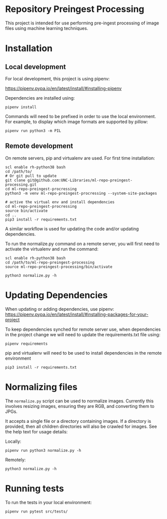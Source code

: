 # Repository Preingest Processing

This project is intended for use performing pre-ingest processing of image files using machine learning techniques.

# Installation

## Local development
For local development, this project is using pipenv:

https://pipenv.pypa.io/en/latest/install/#installing-pipenv

Dependencies are installed using:
```
pipenv install
```

Commands will need to be prefixed in order to use the local environment. For example, to display which image formats are supported by pillow:
```
pipenv run python3 -m PIL
```

## Remote development
On remote servers, pip and virtualenv are used. For first time installation:

```
scl enable rh-python38 bash
cd /path/to/
# Or git pull to update
git clone git@github.com:UNC-Libraries/ml-repo-preingest-processing.git
cd ml-repo-preingest-procressing
python3 -m venv ml-repo-preingest-procressing --system-site-packages

# active the virtual env and install dependencies
cd ml-repo-preingest-procressing
source bin/activate
cd ..
pip3 install -r requirements.txt
```
A similar workflow is used for updating the code and/or updating dependencies.

To run the normalize.py command on a remote server, you will first need to activate the virtualenv and run the command:
```
scl enable rh-python38 bash
cd /path/to/ml-repo-preingest-processing
source ml-repo-preingest-processing/bin/activate

python3 normalize.py -h
```

# Updating Dependencies
When updating or adding dependencies, use pipenv:
https://pipenv.pypa.io/en/latest/install/#installing-packages-for-your-project

To keep dependencies synched for remote server use, when dependencies in the project change we will need to update the requirements.txt file using:
```
pipenv requirements
```

pip and virtualenv will need to be used to install dependencies in the remote environment
```
pip3 install -r requirements.txt
```

# Normalizing files
The `normalize.py` script can be used to normalize images. Currently this involves resizing images, ensuring they are RGB, and converting them to JPGs.

It accepts a single file or a directory containing images. If a directory is provided, then all children directories will also be crawled for images. See the help text for usage details:

Locally:
```
pipenv run python3 normalize.py -h
```

Remotely:
```
python3 normalize.py -h
```

# Running tests
To run the tests in your local environment:
```
pipenv run pytest src/tests/
```